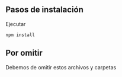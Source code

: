 ## Pasos de instalación


Ejecutar

``
npm install
``
## Por omitir

Debemos de omitir estos archivos y carpetas